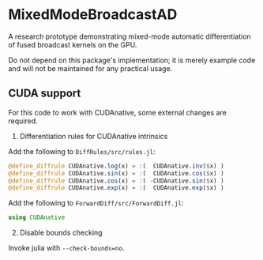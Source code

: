 # MixedModeBroadcastAD

A research prototype demonstrating mixed-mode automatic differentiation of fused broadcast
kernels on the GPU.

Do not depend on this package's implementation; it is merely example code and will not be
maintained for any practical usage.


## CUDA support

For this code to work with CUDAnative, some external changes are required.

1. Differentiation rules for CUDAnative intrinsics

Add the following to `DiffRules/src/rules.jl`:

```julia
@define_diffrule CUDAnative.log(x) = :(  CUDAnative.inv($x) )
@define_diffrule CUDAnative.sin(x) = :(  CUDAnative.cos($x) )
@define_diffrule CUDAnative.cos(x) = :( -CUDAnative.sin($x) )
@define_diffrule CUDAnative.exp(x) = :(  CUDAnative.exp($x) )
```

Add the following to `ForwardDiff/src/ForwardDiff.jl`:

```julia
using CUDAnative
```

2. Disable bounds checking

Invoke julia with `--check-bounds=no`.
